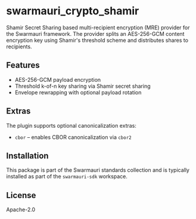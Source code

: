 # swarmauri_crypto_shamir

Shamir Secret Sharing based multi-recipient encryption (MRE) provider for the Swarmauri framework. The provider splits an AES-256-GCM content encryption key using Shamir's threshold scheme and distributes shares to recipients.

## Features
- AES-256-GCM payload encryption
- Threshold k-of-n key sharing via Shamir secret sharing
- Envelope rewrapping with optional payload rotation

## Extras
The plugin supports optional canonicalization extras:
- `cbor` – enables CBOR canonicalization via `cbor2`

## Installation
This package is part of the Swarmauri standards collection and is typically installed as part of the `swarmauri-sdk` workspace.

## License
Apache-2.0
